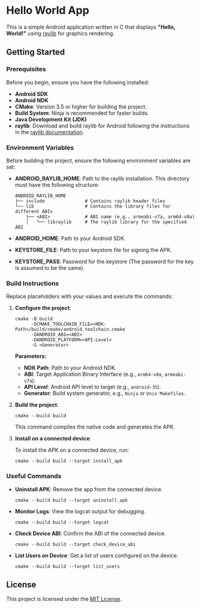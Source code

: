 # Hello World App

This is a simple Android application written in C that displays **"Hello, World!"** using [raylib](https://github.com/raysan5/raylib) for graphics rendering.

## Getting Started

### Prerequisites

Before you begin, ensure you have the following installed:

- **Android SDK**
- **Android NDK**
- **CMake**: Version 3.5 or higher for building the project.
- **Build System**: Ninja is recommended for faster builds.
- **Java Development Kit (JDK)**
- **raylib**: Download and build raylib for Android following the instructions in the [raylib documentation](https://github.com/raysan5/raylib/wiki/Working-for-Android).

### Environment Variables

Before building the project, ensure the following environment variables are set:

- **ANDROID_RAYLIB_HOME**: Path to the raylib installation. This directory must have the following structure:

  ```plaintext
  ANDROID_RAYLIB_HOME
  ├── include               # Contains raylib header files
  └── lib                   # Contains the library files for different ABIs
      ├── <ABI>             # ABI name (e.g., armeabi-v7a, arm64-v8a)
      │   └── libraylib     # The raylib library for the specified ABI
  ```
- **ANDROID_HOME**: Path to your Android SDK.
- **KEYSTORE_FILE**: Path to your keystore file for signing the APK.
- **KEYSTORE_PASS**: Password for the keystore (The password for the key is assumed to be the same).

### Build Instructions

Replace placeholders with your values and execute the commands:

1. **Configure the project**:

   ```
   cmake -B build
         -DCMAKE_TOOLCHAIN_FILE=<NDK-Path>/build/cmake/android.toolchain.cmake
         -DANDROID_ABI=<ABI>
         -DANDROID_PLATFORM=<API-Level>
         -G <Generator>
   ```

   **Parameters:**
   - **NDK Path**: Path to your Android NDK.
   - **ABI**: Target Application Binary Interface (e.g., `arm64-v8a`, `armeabi-v7a`).
   - **API Level**: Android API level to target (e.g., `android-35`).
   - **Generator**: Build system generator, e.g., `Ninja` or `Unix Makefiles`.

2. **Build the project**:

   ```
   cmake --build build
   ```

   This command compiles the native code and generates the APK.

3. **Install on a connected device**:

   To install the APK on a connected device, run:

   ```
   cmake --build build --target install_apk
   ```

### Useful Commands

- **Uninstall APK**: Remove the app from the connected device.

   ```
   cmake --build build --target uninstall_apk
   ```

- **Monitor Logs**: View the logcat output for debugging.

   ```
   cmake --build build --target logcat
   ```

- **Check Device ABI**: Confirm the ABI of the connected device.

   ```
   cmake --build build --target check_device_abi
   ```

- **List Users on Device**: Get a list of users configured on the device.

   ```
   cmake --build build --target list_users
   ```

## License

This project is licensed under the [MIT License](LICENSE).
